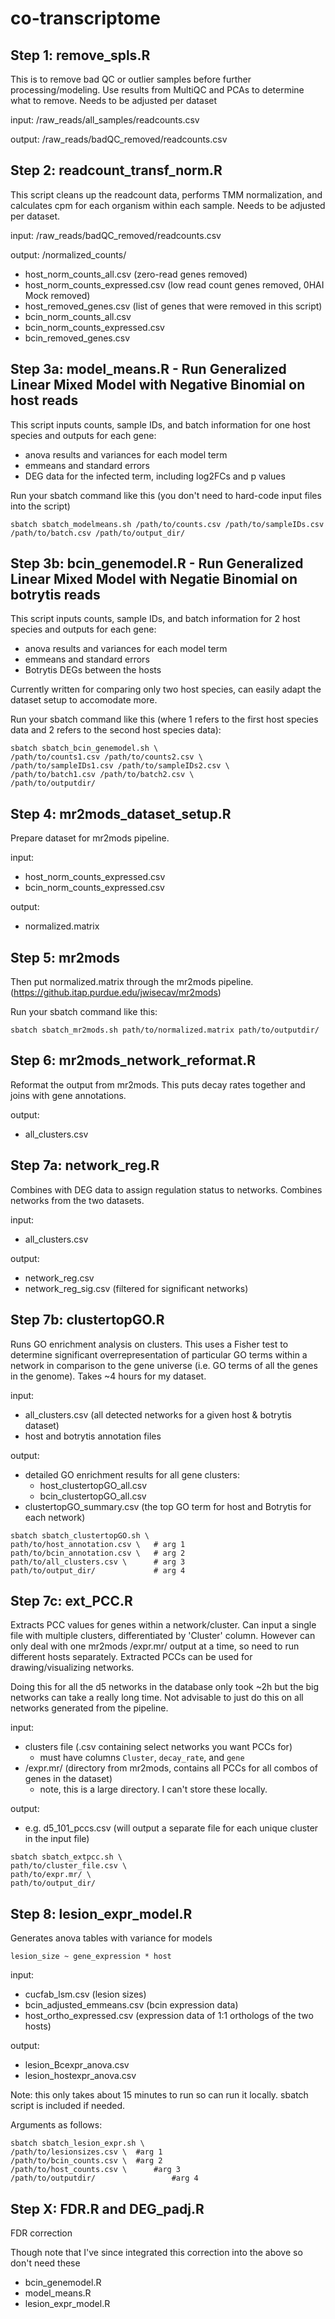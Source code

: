 # co-transcriptome

## Step 1: remove_spls.R

This is to remove bad QC or outlier samples before further processing/modeling. Use results from MultiQC and PCAs to determine what to remove. Needs to be adjusted per dataset

input: /raw_reads/all_samples/readcounts.csv

output: /raw_reads/badQC_removed/readcounts.csv

## Step 2: readcount_transf_norm.R

This script cleans up the readcount data, performs TMM normalization, and calculates cpm for each organism within each sample. Needs to be adjusted per dataset.

input: /raw_reads/badQC_removed/readcounts.csv

output: /normalized_counts/
- host_norm_counts_all.csv (zero-read genes removed)
- host_norm_counts_expressed.csv (low read count genes removed, 0HAI Mock removed)
- host_removed_genes.csv (list of genes that were removed in this script)
- bcin_norm_counts_all.csv
- bcin_norm_counts_expressed.csv
- bcin_removed_genes.csv

## Step 3a: model_means.R - Run Generalized Linear Mixed Model with Negative Binomial on host reads

This script inputs counts, sample IDs, and batch information for one host species and outputs for each gene:

- anova results and variances for each model term
- emmeans and standard errors
- DEG data for the infected term, including log2FCs and p values

Run your sbatch command like this (you don't need to hard-code input files into the script)

`sbatch sbatch_modelmeans.sh /path/to/counts.csv /path/to/sampleIDs.csv /path/to/batch.csv /path/to/output_dir/`

## Step 3b: bcin_genemodel.R - Run Generalized Linear Mixed Model with Negatie Binomial on botrytis reads

This script inputs counts, sample IDs, and batch information for 2 host species and outputs for each gene:

- anova results and variances for each model term
- emmeans and standard errors
- Botrytis DEGs between the hosts

Currently written for comparing only two host species, can easily adapt the dataset setup to accomodate more.

Run your sbatch command like this (where 1 refers to the first host species data and 2 refers to the second host species data):

```
sbatch sbatch_bcin_genemodel.sh \
/path/to/counts1.csv /path/to/counts2.csv \
/path/to/sampleIDs1.csv /path/to/sampleIDs2.csv \
/path/to/batch1.csv /path/to/batch2.csv \
/path/to/outputdir/
```

## Step 4: mr2mods_dataset_setup.R

Prepare dataset for mr2mods pipeline. 

input:
- host_norm_counts_expressed.csv
- bcin_norm_counts_expressed.csv

output:
- normalized.matrix

## Step 5: mr2mods

Then put normalized.matrix through the mr2mods pipeline. (https://github.itap.purdue.edu/jwisecav/mr2mods)

Run your sbatch command like this:

`sbatch sbatch_mr2mods.sh path/to/normalized.matrix path/to/outputdir/`

## Step 6: mr2mods_network_reformat.R

Reformat the output from mr2mods. This puts decay rates together and joins with gene annotations.

output:
- all_clusters.csv

## Step 7a: network_reg.R

Combines with DEG data to assign regulation status to networks. Combines networks from the two datasets.

input:
- all_clusters.csv

output:
- network_reg.csv
- network_reg_sig.csv (filtered for significant networks)

## Step 7b: clustertopGO.R

Runs GO enrichment analysis on clusters. This uses a Fisher test to determine significant overrepresentation of particular GO terms within a network in comparison to the gene universe (i.e. GO terms of all the genes in the genome). Takes ~4 hours for my dataset.

input:
- all_clusters.csv (all detected networks for a given host & botrytis dataset)
- host and botrytis annotation files

output:
- detailed GO enrichment results for all gene clusters:
    - host_clustertopGO_all.csv
    - bcin_clustertopGO_all.csv
- clustertopGO_summary.csv (the top GO term for host and Botrytis for each network)

```
sbatch sbatch_clustertopGO.sh \
path/to/host_annotation.csv \   # arg 1
path/to/bcin_annotation.csv \   # arg 2
path/to/all_clusters.csv \      # arg 3
path/to/output_dir/             # arg 4
```

## Step 7c: ext_PCC.R

Extracts PCC values for genes within a network/cluster. Can input a single file with multiple clusters, differentiated by 'Cluster' column. However can only deal with one mr2mods /expr.mr/ output at a time, so need to run different hosts separately. Extracted PCCs can be used for drawing/visualizing networks.

Doing this for all the d5 networks in the database only took ~2h but the big networks can take a really long time. Not advisable to just do this on all networks generated from the pipeline.

input:
- clusters file (.csv containing select networks you want PCCs for)
    - must have columns `Cluster`, `decay_rate`, and `gene`
- /expr.mr/ (directory from mr2mods, contains all PCCs for all combos of genes in the dataset)
    - note, this is a large directory. I can't store these locally.

output:
- e.g. d5_101_pccs.csv (will output a separate file for each unique cluster in the input file)

```
sbatch sbatch_extpcc.sh \
path/to/cluster_file.csv \
path/to/expr.mr/ \
path/to/output_dir/
```

## Step 8: lesion_expr_model.R

Generates anova tables with variance for models

`lesion_size ~ gene_expression * host`

input:
- cucfab_lsm.csv (lesion sizes)
- bcin_adjusted_emmeans.csv (bcin expression data)
- host_ortho_expressed.csv (expression data of 1:1 orthologs of the two hosts)

output:
- lesion_Bcexpr_anova.csv
- lesion_hostexpr_anova.csv

Note: this only takes about 15 minutes to run so can run it locally. sbatch script is included if needed.

Arguments as follows:

```
sbatch sbatch_lesion_expr.sh \
/path/to/lesionsizes.csv \	#arg 1
/path/to/bcin_counts.csv \	#arg 2
/path/to/host_counts.csv \		#arg 3
/path/to/outputdir/					#arg 4
```

## Step X: FDR.R and DEG_padj.R

FDR correction

Though note that I've since integrated this correction into the above so don't need these

- bcin_genemodel.R
- model_means.R
- lesion_expr_model.R